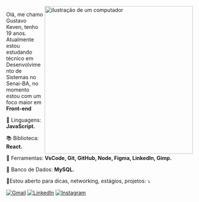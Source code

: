 <img src="https://raw.githubusercontent.com/MicaelliMedeiros/micaellimedeiros/master/image/computer-illustration.png" alt="ilustração de um computador" min-width="400px" max-width="400px" width="400px" align="right">

<p align="left"> 
  Olá, me chamo Gustavo Keven, tenho 19 anos. <br>
  Atualmente estou estudando técnico em Desenvolvimento de Sistemas no Senai-BA, no momento estou com um foco maior em <strong> Front-end</strong>
</p>

<p align="left">
  🦄 Linguagens: <strong>JavaScript.</strong>
</p>

<p align="left">
  📚 Biblioteca: <strong>React.</strong>
</p>

<p align="left">
  💼 Ferramentas: <strong>VsCode, Git, GitHub, Node, Figma, Linkedln, Gimp.</strong>
</p>

<p align="left">
  🎲 Banco de Dados: <strong>MySQL.</strong>
</p>

<p align="left">
  💌Estou aberto para dicas, networking, estágios, projetos: ⤵️
</p>

<p align="left">
  <a href="gustavodev16@gmail.com" title="Gmail">
  <img src="https://img.shields.io/badge/-Gmail-FF0000?style=flat-square&labelColor=FF0000&logo=gmail&logoColor=white&link=LINK-DO-SEU-GMAIL" alt="Gmail"/></a>
  <a href="https://www.linkedin.com/in/gustavo-keven-54baa7258/" title="LinkedIn">
  <img src="https://img.shields.io/badge/-Linkedin-0e76a8?style=flat-square&logo=Linkedin&logoColor=white&link=LINK-DO-SEU-LINKEDIN" alt="LinkedIn"/></a>
  <a href="https://www.instagram.com/gust4_7/" title="Instagram">
  <img src="https://img.shields.io/badge/-Instagram-DF0174?style=flat-square&labelColor=DF0174&logo=instagram&logoColor=white&link=LINK-DO-SEU-INSTAGRAM" alt="Instagram"/></a>
</p>
